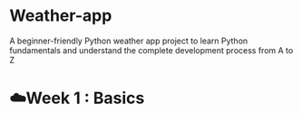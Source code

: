 # Weather-app
A beginner-friendly Python weather app project to learn Python fundamentals and understand the complete development process from A to Z

# ☁️Week 1 : Basics

